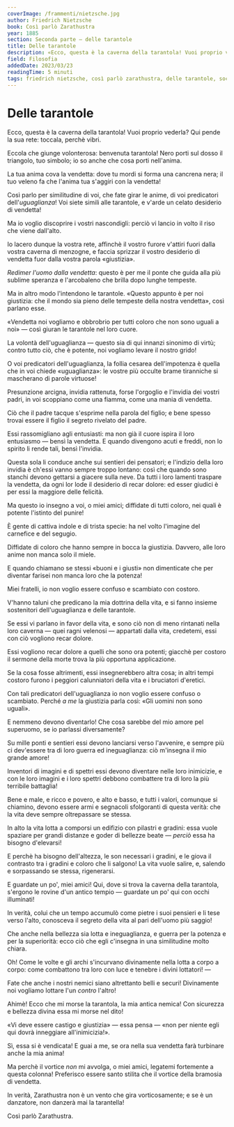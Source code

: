 ```yaml
---
coverImage: /frammenti/nietzsche.jpg
author: Friedrich Nietzsche
book: Così parlò Zarathustra 
year: 1885 
section: Seconda parte — delle tarantole
title: Delle tarantole
description: «Ecco, questa è la caverna della tarantola! Vuoi proprio vederla? Qui pende la sua rete. Toccala, perchè vibri. Eccola che giunge volonterosa; benvenuta tarantola!
field: Filosofia 
addedDate: 2023/03/23
readingTime: 5 minuti
tags: friedrich nietzsche, così parlò zarathustra, delle tarantole, società, filosofia, uguaglianza, 1885, germania
---
```


# Delle tarantole

Ecco, questa è la caverna della tarantola! Vuoi proprio vederla? Qui pende la sua rete: toccala, perchè vibri.

Eccola che giunge volonterosa: benvenuta tarantola! Nero porti sul dosso il triangolo, tuo simbolo; io so anche che cosa porti nell'anima.

La tua anima cova la vendetta: dove tu mordi si forma una cancrena nera; il tuo veleno fa che l'anima tua s'aggiri con la vendetta!

Così parlo per similitudine di voi, che fate girar le anime, di voi predicatori dell'*uguaglianza*! Voi siete simili alle tarantole, e v'arde un celato desiderio di vendetta!

Ma io voglio discoprire i vostri nascondigli: perciò vi lancio in volto il riso che viene dall'alto.

Io lacero dunque la vostra rete, affinchè il vostro furore v'attiri fuori dalla vostra caverna di menzogne, e faccia sprizzar il vostro desiderio di vendetta fuor dalla vostra parola «giustizia».

*Redimer l'uomo dalla vendetta*: questo è per me il ponte che guida alla più sublime speranza e l'arcobaleno che brilla dopo lunghe tempeste.

Ma in altro modo l'intendono le tarantole. «Questo appunto è per noi giustizia: che il mondo sia pieno delle tempeste della nostra vendetta», così parlano esse.

«Vendetta noi vogliamo e obbrobrio per tutti coloro che non sono uguali a noi» — così giuran le tarantole nel loro cuore.

La volontà dell'uguaglianza — questo sia di qui innanzi sinonimo di virtù; contro tutto ciò, che è potente, noi vogliamo levare il nostro grido!

O voi predicatori dell'uguaglianza, la follia cesarea dell'impotenza è quella che in voi chiede «uguaglianza»: le vostre più occulte brame tiranniche si mascherano di parole virtuose!

Presunzione arcigna, invidia rattenuta, forse l'orgoglio e l'invidia dei vostri padri, in voi scoppiano come una fiamma, come una mania di vendetta.

Ciò che il padre tacque s'esprime nella parola del figlio; e bene spesso trovai essere il figlio il segreto rivelato del padre.

Essi rassomigliano agli entusiasti: ma non già il cuore ispira il loro entusiasmo — bensì la vendetta. E quando divengono acuti e freddi, non lo spirito li rende tali, bensì l'invidia.

Questa sola li conduce anche sui sentieri dei pensatori; e l'indizio della loro invidia è ch'essi vanno sempre troppo lontano: così che quando sono stanchi devono gettarsi a giacere sulla neve. Da tutti i loro lamenti traspare la vendetta, da ogni lor lode il desiderio di recar dolore: ed esser giudici è per essi la maggiore delle felicità.

Ma questo io insegno a voi, o miei amici; diffidate di tutti coloro, nei quali è potente l'istinto del punire!

È gente di cattiva indole e di trista specie: ha nel volto l'imagine del carnefice e del segugio.

Diffidate di coloro che hanno sempre in bocca la giustizia. Davvero, alle loro anime non manca solo il miele.

E quando chiamano se stessi «buoni e i giusti» non dimenticate che per diventar farisei non manca loro che la potenza!

Miei fratelli, io non voglio essere confuso e scambiato con costoro.

V'hanno taluni che predicano la mia dottrina della vita, e si fanno insieme sostenitori dell'uguaglianza e delle tarantole.

Se essi vi parlano in favor della vita, e sono ciò non di meno rintanati nella loro caverna — quei ragni velenosi — appartati dalla vita, credetemi, essi con ciò vogliono recar dolore.

Essi vogliono recar dolore a quelli che sono ora potenti; giacchè per costoro il sermone della morte trova la più opportuna applicazione.

Se la cosa fosse altrimenti, essi insegnerebbero altra cosa; in altri tempi costoro furono i peggiori calunniatori della vita e i bruciatori d'eretici.

Con tali predicatori dell'uguaglianza io non voglio essere confuso o scambiato. Perché *a me* la giustizia parla così: «Gli uomini non sono uguali».

E nemmeno devono diventarlo! Che cosa sarebbe del mio amore pel superuomo, se io parlassi diversamente?

Su mille ponti e sentieri essi devono lanciarsi verso l'avvenire, e sempre più ci dev'essere tra di loro guerra ed ineguaglianza: ciò m'insegna il mio grande amore!

Inventori di imagini e di spettri essi devono diventare nelle loro inimicizie, e con le loro imagini e i loro spettri debbono combattere tra di loro la più terribile battaglia!

Bene e male, e ricco e povero, e alto e basso, e tutti i valori, comunque si chiamino, devono essere armi e segnacoli sfolgoranti di questa verità: che la vita deve sempre oltrepassare se stessa.

In alto la vita lotta a comporsi un edifizio con pilastri e gradini: essa vuole spaziare per grandi distanze e goder di bellezze beate — *perciò* essa ha bisogno d'elevarsi!

E perchè ha bisogno dell'altezza, le son necessari i gradini, e le giova il contrasto tra i gradini e coloro che li salgono! La vita vuole salire, e, salendo e sorpassando se stessa, rigenerarsi.

E guardate un po', miei amici! Qui, dove si trova la caverna della tarantola, s'ergono le rovine d'un antico tempio — guardate un po' qui con occhi illuminati!

In verità, colui che un tempo accumulò come pietre i suoi pensieri e li tese verso l'alto, conosceva il segreto della vita al pari dell'uomo più saggio!

Che anche nella bellezza sia lotta e ineguaglianza, e guerra per la potenza e per la superiorità: ecco ciò che egli c'insegna in una similitudine molto chiara.

Oh! Come le volte e gli archi s'incurvano divinamente nella lotta a corpo a corpo: come combattono tra loro con luce e tenebre i divini lottatori! —

Fate che anche i nostri nemici siano altrettanto belli e securi! Divinamente noi vogliamo lottare l'un *contro* l'altro!

Ahimè! Ecco che mi morse la tarantola, la mia antica nemica! Con sicurezza e bellezza divina essa mi morse nel dito!

«Vi deve essere castigo e giustizia» — essa pensa — «non per niente egli qui dovrà inneggiare all'inimicizia!».

Sì, essa si è vendicata! E guai a me, se ora nella sua vendetta farà turbinare anche la mia anima!

Ma perchè il vortice *non* mi avvolga, o miei amici, legatemi fortemente a questa colonna! Preferisco essere santo stilita che il vortice della bramosia di vendetta.

In verità, Zarathustra non è un vento che gira vorticosamente; e se è un danzatore, non danzerà mai la tarantella!

Così parlò Zarathustra.
